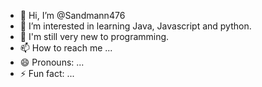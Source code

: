 - 👋 Hi, I’m @Sandmann476
- 👀 I’m interested in learning Java, Javascript and python.
- 🌱 I'm still very new to programming.
- 📫 How to reach me ...
- 😄 Pronouns: ...
- ⚡ Fun fact: ...

<!---
Sandmann476/Sandmann476 is a ✨ special ✨ repository because its `README.md` (this file) appears on your GitHub profile.
You can click the Preview link to take a look at your changes.
--->
